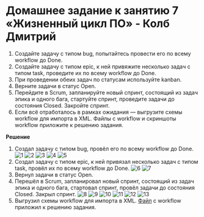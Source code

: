 # Домашнее задание к занятию 7 «Жизненный цикл ПО» - Колб Дмитрий


1. Создайте задачу с типом bug, попытайтесь провести его по всему workflow до Done. 
1. Создайте задачу с типом epic, к ней привяжите несколько задач с типом task, проведите их по всему workflow до Done. 
1. При проведении обеих задач по статусам используйте kanban. 
1. Верните задачи в статус Open.
1. Перейдите в Scrum, запланируйте новый спринт, состоящий из задач эпика и одного бага, стартуйте спринт, проведите задачи до состояния Closed. Закройте спринт.
2. Если всё отработалось в рамках ожидания — выгрузите схемы workflow для импорта в XML. Файлы с workflow и скриншоты workflow приложите к решению задания.


**Решение**
1. Создал задачу с типом bug, провёл его по всему workflow до Done. 
       ![1](https://github.com/Chika1703/Software-lifecycle/blob/main/img/1.jpg.jpg)
     ![2](https://github.com/Chika1703/Software-lifecycle/blob/main/img/2.jpg.jpg)
     ![3](https://github.com/Chika1703/Software-lifecycle/blob/main/img/3.jpg.jpg)
     ![4](https://github.com/Chika1703/Software-lifecycle/blob/main/img/4.jpg.jpg)
     ![5](https://github.com/Chika1703/Software-lifecycle/blob/main/img/5.jpg.jpg)
2. Создал задачу с типом epic, к ней привязал несколько задач с типом task, провёл их по всему workflow до Done. 
     ![6](https://github.com/Chika1703/Software-lifecycle/blob/main/img/6.jpg.jpg)
     ![7](https://github.com/Chika1703/Software-lifecycle/blob/main/img/7.jpg.jpg)
3. Вернул задачи в статус Open.
4. Перешёл в Scrum, запланировал новый спринт, состоящий из задач эпика и одного бага, стартовал спринт, провёл задачи до состояния Closed. Закрыл спринт. 
     ![8](https://github.com/Chika1703/Software-lifecycle/blob/main/img/8.jpg.jpg)
     ![9](https://github.com/Chika1703/Software-lifecycle/blob/main/img/9.jpg.jpg)
     ![10](https://github.com/Chika1703/Software-lifecycle/blob/main/img/10.jpg.jpg)
     ![11](https://github.com/Chika1703/Software-lifecycle/blob/main/img/11.jpg.jpg)
     ![12](https://github.com/Chika1703/Software-lifecycle/blob/main/img/12.jpg.jpg)
     ![13](https://github.com/Chika1703/Software-lifecycle/blob/main/img/13.jpg.jpg)
5. Выгрузил схемы workflow для импорта в XML. [Файл](SearchRequest.xml) с workflow приложил к решению задания.
